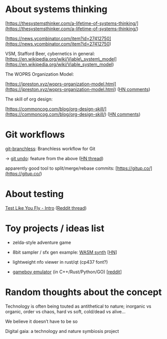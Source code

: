 
# About systems thinking

[https://thesystemsthinker.com/a-lifetime-of-systems-thinking/](<https://thesystemsthinker.com/a-lifetime-of-systems-thinking/>)

[https://news.ycombinator.com/item?id=27412750](<https://news.ycombinator.com/item?id=27412750>)

VSM, Stafford Beer, cybernetics in general: [https://en.wikipedia.org/wiki/Viable\_system\_model](<https://en.wikipedia.org/wiki/Viable_system_model>)

The WOPRS Organization Model:<br>

[https://jpreston.xyz/woprs-organization-model.html](<https://jpreston.xyz/woprs-organization-model.html>) ([HN comments](<https://news.ycombinator.com/item?id=28536432>))

The skill of org design:<br>

[https://commoncog.com/blog/org-design-skill/](<https://commoncog.com/blog/org-design-skill/>) ([HN comments](<https://news.ycombinator.com/item?id=28772033>))<br>



# Git workflows

[git-branchless](<https://github.com/arxanas/git-branchless>): Branchless workflow for Git

→ [git undo](<https://blog.waleedkhan.name/git-undo/>): feature from the above ([HN thread](<https://news.ycombinator.com/item?id=27579701>))

apparently good tool to split/merge/rebase commits: [https://gitup.co/](<https://gitup.co/>)



# About testing

[Test Like You Fly - Intro](<https://hint.io/blog/test-like-you-fly-1>) ([Reddit thread](<https://www.reddit.com/r/programming/comments/ok5rvs/test_like_you_fly_originated_in_the_aerospace/>))


# Toy projects / ideas list

- zelda-style adventure game
- 8bit sampler / sfx gen
  example: [WASM synth](https://timdaub.github.io/2020/02/19/wasm-synth/#f1) [[HN](https://news.ycombinator.com/item?id=27276400)]

- lightweight nfo viewer in rust/qt  (cp437 font?)

- [gameboy emulator][gbemu] (in C++/Rust/Python/GO) [[reddit](https://www.reddit.com/r/programming/comments/q4315n/rosettaboy_the_same_gameboy_emulator_in_rust/)]

[gbemu]: https://github.com/shish/rosettaboy



# Random thoughts about the concept

Technology is often being touted as antithetical to nature; inorganic vs organic, order vs chaos, hard vs soft, cold/dead vs alive…

We believe it doesn’t have to be so

Digital gaia: a technology and nature symbiosis project
